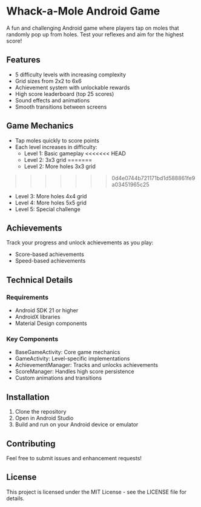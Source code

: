 # Whack-a-Mole Android Game

A fun and challenging Android game where players tap on moles that randomly pop up from holes. Test your reflexes and aim for the highest score!

## Features

- 5 difficulty levels with increasing complexity
- Grid sizes from 2x2 to 6x6
- Achievement system with unlockable rewards
- High score leaderboard (top 25 scores)
- Sound effects and animations
- Smooth transitions between screens

## Game Mechanics

- Tap moles quickly to score points
- Each level increases in difficulty:
  - Level 1: Basic gameplay
<<<<<<< HEAD
  - Level 2: 3x3 grid
=======
  - Level 2: More holes 3x3 grid
>>>>>>> 0d4e0744b721171bd1d588861fe9a03451965c25
  - Level 3: More holes 4x4 grid
  - Level 4: More holes 5x5 grid
  - Level 5: Special challenge

## Achievements

Track your progress and unlock achievements as you play:
- Score-based achievements
- Speed-based achievements

## Technical Details

### Requirements
- Android SDK 21 or higher
- AndroidX libraries
- Material Design components

### Key Components
- BaseGameActivity: Core game mechanics
- GameActivity: Level-specific implementations
- AchievementManager: Tracks and unlocks achievements
- ScoreManager: Handles high score persistence
- Custom animations and transitions

## Installation

1. Clone the repository
2. Open in Android Studio
3. Build and run on your Android device or emulator

## Contributing

Feel free to submit issues and enhancement requests!

## License

This project is licensed under the MIT License - see the LICENSE file for details.
